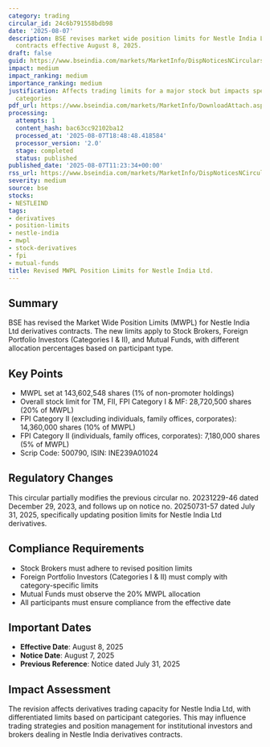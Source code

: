 ```yaml
---
category: trading
circular_id: 24c6b791558bdb98
date: '2025-08-07'
description: BSE revises market wide position limits for Nestle India Ltd derivatives
  contracts effective August 8, 2025.
draft: false
guid: https://www.bseindia.com/markets/MarketInfo/DispNoticesNCirculars.aspx?Noticeid={650FDC3D-CCB7-431A-A1A1-3145DB10DC1C}&noticeno=20250807-25&dt=08/07/2025&icount=25&totcount=77&flag=0
impact: medium
impact_ranking: medium
importance_ranking: medium
justification: Affects trading limits for a major stock but impacts specific participant
  categories
pdf_url: https://www.bseindia.com/markets/MarketInfo/DownloadAttach.aspx?id=20250807-25&attachedId=
processing:
  attempts: 1
  content_hash: bac63cc92102ba12
  processed_at: '2025-08-07T18:48:48.418584'
  processor_version: '2.0'
  stage: completed
  status: published
published_date: '2025-08-07T11:23:34+00:00'
rss_url: https://www.bseindia.com/markets/MarketInfo/DispNoticesNCirculars.aspx?Noticeid={650FDC3D-CCB7-431A-A1A1-3145DB10DC1C}&noticeno=20250807-25&dt=08/07/2025&icount=25&totcount=77&flag=0
severity: medium
source: bse
stocks:
- NESTLEIND
tags:
- derivatives
- position-limits
- nestle-india
- mwpl
- stock-derivatives
- fpi
- mutual-funds
title: Revised MWPL Position Limits for Nestle India Ltd.
---
```


## Summary

BSE has revised the Market Wide Position Limits (MWPL) for Nestle India Ltd derivatives contracts. The new limits apply to Stock Brokers, Foreign Portfolio Investors (Categories I & II), and Mutual Funds, with different allocation percentages based on participant type.

## Key Points

- MWPL set at 143,602,548 shares (1% of non-promoter holdings)
- Overall stock limit for TM, FII, FPI Category I & MF: 28,720,500 shares (20% of MWPL)
- FPI Category II (excluding individuals, family offices, corporates): 14,360,000 shares (10% of MWPL)
- FPI Category II (individuals, family offices, corporates): 7,180,000 shares (5% of MWPL)
- Scrip Code: 500790, ISIN: INE239A01024

## Regulatory Changes

This circular partially modifies the previous circular no. 20231229-46 dated December 29, 2023, and follows up on notice no. 20250731-57 dated July 31, 2025, specifically updating position limits for Nestle India Ltd derivatives.

## Compliance Requirements

- Stock Brokers must adhere to revised position limits
- Foreign Portfolio Investors (Categories I & II) must comply with category-specific limits
- Mutual Funds must observe the 20% MWPL allocation
- All participants must ensure compliance from the effective date

## Important Dates

- **Effective Date**: August 8, 2025
- **Notice Date**: August 7, 2025
- **Previous Reference**: Notice dated July 31, 2025

## Impact Assessment

The revision affects derivatives trading capacity for Nestle India Ltd, with differentiated limits based on participant categories. This may influence trading strategies and position management for institutional investors and brokers dealing in Nestle India derivatives contracts.